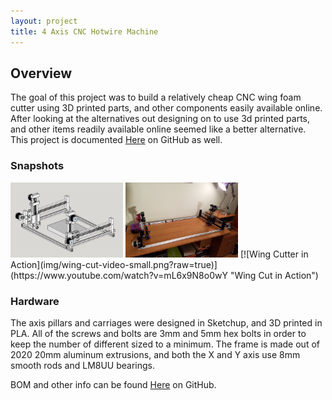 ```yaml
---
layout: project
title: 4 Axis CNC Hotwire Machine
---
```


## Overview

The goal of this project was to build a relatively cheap CNC wing foam cutter using 3D printed parts,
and other components easily available online.  After looking at the alternatives out designing on to use
3d printed parts, and other items readily available online seemed like a better alternative.
This project is documented [Here](https://github.com/c-devine/WingGcodeBuilder/wiki) on GitHub as well.

### Snapshots

<img src="https://raw.githubusercontent.com/c-devine/WingGcodeBuilder/snapshots/assets/img/model.png?raw=true" width="180" height="120">
<img src="https://raw.githubusercontent.com/c-devine/WingGcodeBuilder/snapshots/assets/img/4axis.jpg?raw=true" width="180" height="120">
[![Wing Cutter in Action](img/wing-cut-video-small.png?raw=true)](https://www.youtube.com/watch?v=mL6x9N8o0wY "Wing Cut in Action")

### Hardware
The axis pillars and carriages were designed in Sketchup, and 3D printed in PLA. All of the screws and bolts
are 3mm and 5mm hex bolts in order to keep the number of different sized to a minimum. The frame is made
out of 2020 20mm aluminum extrusions, and both the X and Y axis use 8mm smooth rods and LM8UU bearings.


BOM and other info can be found [Here](https://github.com/c-devine/WingGcodeBuilder/wiki) on GitHub.

